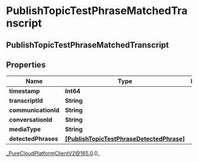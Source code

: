 # PublishTopicTestPhraseMatchedTranscript

## PublishTopicTestPhraseMatchedTranscript

## Properties

|Name | Type | Description | Notes|
|------------ | ------------- | ------------- | -------------|
| **timestamp** | **Int64** |  | [optional] |
| **transcriptId** | **String** |  | [optional] |
| **communicationId** | **String** |  | [optional] |
| **conversationId** | **String** |  | [optional] |
| **mediaType** | **String** |  | [optional] |
| **detectedPhrases** | [**[PublishTopicTestPhraseDetectedPhrase]**]([PublishTopicTestPhraseDetectedPhrase]) |  | [optional] |



_PureCloudPlatformClientV2@165.0.0_
